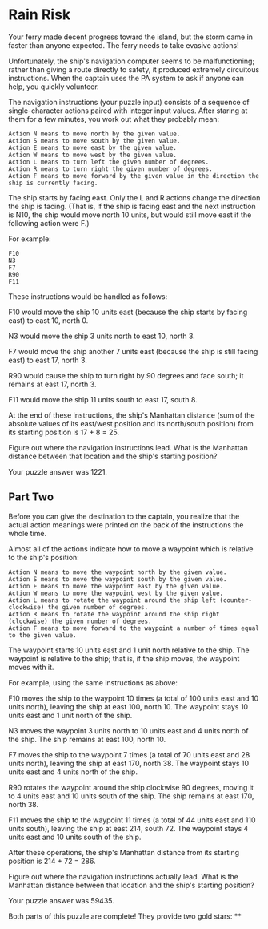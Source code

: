 Rain Risk
=========

Your ferry made decent progress toward the island, but the storm came in
faster than anyone expected. The ferry needs to take evasive actions!

Unfortunately, the ship's navigation computer seems to be malfunctioning;
rather than giving a route directly to safety, it produced extremely
circuitous instructions. When the captain uses the PA system to ask if anyone
can help, you quickly volunteer.

The navigation instructions (your puzzle input) consists of a sequence of
single-character actions paired with integer input values. After staring at
them for a few minutes, you work out what they probably mean:

	Action N means to move north by the given value.
	Action S means to move south by the given value.
	Action E means to move east by the given value.
	Action W means to move west by the given value.
	Action L means to turn left the given number of degrees.
	Action R means to turn right the given number of degrees.
	Action F means to move forward by the given value in the direction the ship is currently facing.

The ship starts by facing east. Only the L and R actions change the direction
the ship is facing. (That is, if the ship is facing east and the next
instruction is N10, the ship would move north 10 units, but would still move
east if the following action were F.)

For example:

	F10
	N3
	F7
	R90
	F11

These instructions would be handled as follows:

F10 would move the ship 10 units east (because the ship starts by facing east)
to east 10, north 0.

N3 would move the ship 3 units north to east 10, north 3.

F7 would move the ship another 7 units east (because the ship is still facing
east) to east 17, north 3.

R90 would cause the ship to turn right by 90 degrees and face south; it
remains at east 17, north 3.

F11 would move the ship 11 units south to east 17, south 8.

At the end of these instructions, the ship's Manhattan distance (sum of the
absolute values of its east/west position and its north/south position) from
its starting position is 17 + 8 = 25.

Figure out where the navigation instructions lead. What is the Manhattan
distance between that location and the ship's starting position?

Your puzzle answer was 1221.

Part Two
--------

Before you can give the destination to the captain, you realize that the
actual action meanings were printed on the back of the instructions the whole
time.

Almost all of the actions indicate how to move a waypoint which is relative to
the ship's position:

	Action N means to move the waypoint north by the given value.
	Action S means to move the waypoint south by the given value.
	Action E means to move the waypoint east by the given value.
	Action W means to move the waypoint west by the given value.
	Action L means to rotate the waypoint around the ship left (counter-clockwise) the given number of degrees.
	Action R means to rotate the waypoint around the ship right (clockwise) the given number of degrees.
	Action F means to move forward to the waypoint a number of times equal to the given value.

The waypoint starts 10 units east and 1 unit north relative to the ship. The
waypoint is relative to the ship; that is, if the ship moves, the waypoint
moves with it.

For example, using the same instructions as above:

F10 moves the ship to the waypoint 10 times (a total of 100 units east and 10
units north), leaving the ship at east 100, north 10. The waypoint stays 10
units east and 1 unit north of the ship.

N3 moves the waypoint 3 units north to 10 units east and 4 units north of the
ship. The ship remains at east 100, north 10.

F7 moves the ship to the waypoint 7 times (a total of 70 units east and 28
units north), leaving the ship at east 170, north 38. The waypoint stays 10
units east and 4 units north of the ship.

R90 rotates the waypoint around the ship clockwise 90 degrees, moving it to 4
units east and 10 units south of the ship. The ship remains at east 170, north
38.

F11 moves the ship to the waypoint 11 times (a total of 44 units east and 110
units south), leaving the ship at east 214, south 72. The waypoint stays 4
units east and 10 units south of the ship.

After these operations, the ship's Manhattan distance from its starting
position is 214 + 72 = 286.

Figure out where the navigation instructions actually lead. What is the
Manhattan distance between that location and the ship's starting position?

Your puzzle answer was 59435.

Both parts of this puzzle are complete! They provide two gold stars: **
